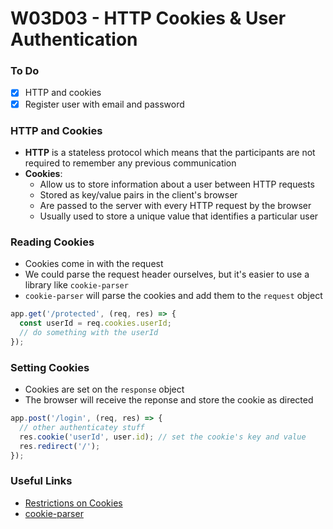 # W03D03 - HTTP Cookies & User Authentication

### To Do
- [x] HTTP and cookies
- [x] Register user with email and password

### HTTP and Cookies
* **HTTP** is a stateless protocol which means that the participants are not required to remember any previous communication
* **Cookies**:
  * Allow us to store information about a user between HTTP requests
  * Stored as key/value pairs in the client's browser
  * Are passed to the server with every HTTP request by the browser
  * Usually used to store a unique value that identifies a particular user

### Reading Cookies
* Cookies come in with the request
* We could parse the request header ourselves, but it's easier to use a library like `cookie-parser`
* `cookie-parser` will parse the cookies and add them to the `request` object

```js
app.get('/protected', (req, res) => {
  const userId = req.cookies.userId;
  // do something with the userId
});
```

### Setting Cookies
* Cookies are set on the `response` object
* The browser will receive the reponse and store the cookie as directed

```js
app.post('/login', (req, res) => {
  // other authenticatey stuff
  res.cookie('userId', user.id); // set the cookie's key and value
  res.redirect('/');
});
```

### Useful Links
* [Restrictions on Cookies](https://flaviocopes.com/cookies/#restrictions-of-cookies)
* [cookie-parser](https://www.npmjs.com/package/cookie-parser)

